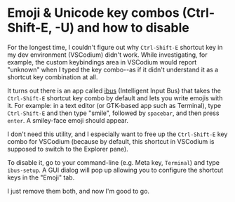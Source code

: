 # Emoji & Unicode key combos (Ctrl-Shift-E, -U) and how to disable

For the longest time, I couldn't figure out why `Ctrl-Shift-E` shortcut key in my dev environment (VSCodium) didn't work. While investigating, for example, the custom keybindings area in VSCodium would report "unknown" when I typed the key combo--as if it didn't understand it as a shortcut key combination at all.

It turns out there is an app called [ibus](https://github.com/ibus/ibus/wiki) (Intelligent Input Bus) that takes the `Ctrl-Shift-E` shortcut key combo by default and lets you write emojis with it. For example: in a text editor (or GTK-based app such as Terminal), type `Ctrl-Shift-E` and then type "smile", followed by `spacebar`, and then press `enter`. A smiley-face emoji should appear.

I don't need this utility, and I especially want to free up the `Ctrl-Shift-E` key combo for VSCodium (because by default, this shortcut in VSCodium is supposed to switch to the Explorer pane).

To disable it, go to your command-line (e.g. Meta key, `Terminal`) and type `ibus-setup`. A GUI dialog will pop up allowing you to configure the shortcut keys in the "Emoji" tab.

I just remove them both, and now I'm good to go.